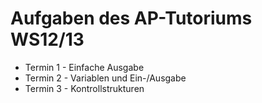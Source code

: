 # Aufgaben des AP-Tutoriums WS12/13

 * Termin 1 - Einfache Ausgabe
 * Termin 2 - Variablen und Ein-/Ausgabe
 * Termin 3 - Kontrollstrukturen
